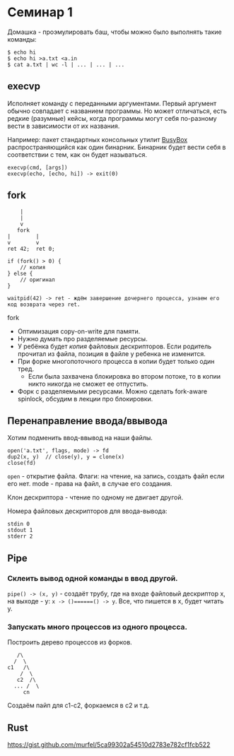 # Семинар 1

Домашка - проэмулировать баш, чтобы можно было выполнять такие команды:
```
$ echo hi
$ echo hi >a.txt <a.in
$ cat a.txt | wc -l | ... | ... | ...
```

## execvp
Исполняет команду с переданными аргументами. Первый аргумент обычно совпадает с названием программы. Но может отличаться, есть редкие (разумные) кейсы, когда программы могут себя по-разному вести в зависимости от их названия.

Например: пакет стандартных консольных утилит [BusyBox](https://en.wikipedia.org/wiki/BusyBox) распространяющийся как один бинарник. Бинарник будет вести себя в соответствии с тем, как он будет называться. 

```
execvp(cmd, [args])
execvp(echo, [echo, hi]) -> exit(0)
```

## fork
```
    |
    |
    v
   fork
|        |
v        v
ret 42;  ret 0;

if (fork() > 0) {
    // копия
} else {
    // оригинал
}

waitpid(42) -> ret - ждём завершение дочернего процесса, узнаем его код возврата через ret.
```

fork
- Оптимизация copy-on-write для памяти.
- Нужно думать про разделяемые ресурсы.
- У ребёнка будет _копия_ файловых дескрипторов. Если родитель прочитал из файла, позиция в файле у ребенка не изменится.
- При форке многопоточного процесса в копии будет только один тред.
  - Если была захвачена блокировка во втором потоке, то в копии никто никогда не сможет ее отпустить.
- Форк с разделяемыми ресурсами. Можно сделать fork-aware spinlock, обсудим в лекции про блокировки.

## Перенаправление ввода/ввывода
Хотим подменить ввод-ввывод на наши файлы.

```
open('a.txt', flags, mode) -> fd
dup2(x, y)  // close(y), y = clone(x)
close(fd)
```

`open` - открытие файла. Флаги: на чтение, на запись, создать файл если его нет. mode - права на файл, в случае его создания.

Клон дескриптора - чтение по одному не двигает другой.

Номера файловых дескрипторов для ввода-вывода:
```
stdin 0
stdout 1
stderr 2
```

## Pipe
### Склеить вывод одной команды в ввод другой.

`pipe() -> (x, y)` - создаёт трубу, где на входе файловый дескриптор x, на выходе - y: `x -> ()======() -> y`. Все, что пишется в x, будет читать y.

### Запускать много процессов из одного процесса.
Построить дерево процессов из форков.
```
   /\
  /  \
c1   /\
    /  \
   c2  /\
  ... /  \
     cn
```
Создаём пайп для c1-c2, форкаемся в c2 и т.д.

## Rust
https://gist.github.com/murfel/5ca99302a54510d2783e782cf1fcb522
